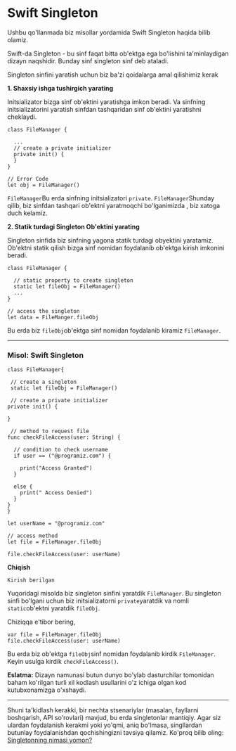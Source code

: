 # Swift Singleton

Ushbu qo'llanmada biz misollar yordamida Swift Singleton haqida bilib olamiz.

Swift-da Singleton - bu sinf faqat bitta ob'ektga ega bo'lishini ta'minlaydigan dizayn naqshidir. Bunday sinf singleton sinf deb ataladi.

Singleton sinfini yaratish uchun biz ba'zi qoidalarga amal qilishimiz kerak

**1. Shaxsiy ishga tushirgich yarating**

Initsializator bizga sinf ob'ektini yaratishga imkon beradi. Va sinfning initsializatorini yaratish sinfdan tashqaridan sinf ob'ektini yaratishni cheklaydi.

```
class FileManager {
 
  ... 
  // create a private initializer
  private init() {
  }
}

// Error Code
let obj = FileManager()
```

`FileManager`Bu erda sinfning initsializatori `private`. `FileManager`Shunday qilib, biz sinfdan tashqari ob'ektni yaratmoqchi bo'lganimizda , biz xatoga duch kelamiz.

**2. Statik turdagi Singleton Ob'ektini yarating**

Singleton sinfida biz sinfning yagona statik turdagi obyektini yaratamiz. Ob'ektni statik qilish bizga sinf nomidan foydalanib ob'ektga kirish imkonini beradi.

```
class FileManager {
  
  // static property to create singleton
  static let fileObj = FileManager()
  ... 
}

// access the singleton 
let data = FileManger.fileObj
```

Bu erda biz `fileObj`ob'ektga sinf nomidan foydalanib kiramiz `FileManager`.

***

### Misol: Swift Singleton

```
class FileManager{

 // create a singleton
 static let fileObj = FileManager()

 // create a private initializer
private init() {
  
}

 // method to request file
func checkFileAccess(user: String) {

  // condition to check username
  if user == ("@programiz.com") {  

    print("Access Granted")
  }

  else {
    print(" Access Denied")
  }
}
}

let userName = "@programiz.com"

// access method
let file = FileManager.fileObj

file.checkFileAccess(user: userName)
```

**Chiqish**

```
Kirish berilgan
```

Yuqoridagi misolda biz singleton sinfini yaratdik `FileManager`. Bu singleton sinfi bo'lgani uchun biz initsializatorni `private`yaratdik va nomli `static`ob'ektni yaratdik `fileObj`.

Chiziqqa e'tibor bering,

```
var file = FileManager.fileObj
file.checkFileAccess(user: userName)
```

Bu erda biz ob'ektga `fileObj`sinf nomidan foydalanib kirdik `FileManager`. Keyin usulga kirdik `checkFileAccess()`.

**Eslatma:** Dizayn namunasi butun dunyo bo'ylab dasturchilar tomonidan baham ko'rilgan turli xil kodlash usullarini o'z ichiga olgan kod kutubxonamizga o'xshaydi.

***

Shuni ta'kidlash kerakki, bir nechta stsenariylar (masalan, fayllarni boshqarish, API so'rovlari) mavjud, bu erda singletonlar mantiqiy. Agar siz ulardan foydalanish kerakmi yoki yo'qmi, aniq bo'lmasa, singllardan butunlay foydalanishdan qochishingizni tavsiya qilamiz. Ko'proq bilib oling: [Singletonning nimasi yomon?](https://stackoverflow.com/questions/137975/what-is-so-bad-about-singletons)
